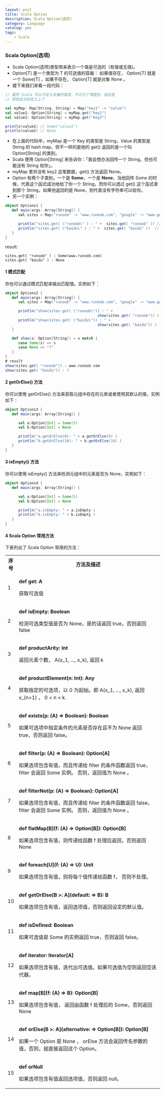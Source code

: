 ```yaml
---
layout: post
title: Scala Option
description: Scala Option(选项)
category: Language
catalog: yes
tags:
    - Scala
---
```

### Scala Option(选项)

* Scala Option(选项)类型用来表示一个值是可选的（有值或无值)。
* Option[T] 是一个类型为 T 的可选值的容器： 如果值存在， Option[T] 就是一个 Some[T] ，如果不存在， Option[T] 就是对象 None 。
* 接下来我们来看一段代码：

~~~scala
// 虽然 Scala 可以不定义变量的类型，不过为了清楚些，我还是
// 把他显示的定义上了

val myMap: Map[String, String] = Map("key1" -> "value")
val value1: Option[String] = myMap.get("key1")
val value2: Option[String] = myMap.get("key2")

println(value1) // Some("value1")
println(value2) // None
~~~

* 在上面的代码中，myMap 是一个 Key 的类型是 String，Value 的类型是 String 的 hash map，但不一样的是他的 get() 返回的是一个叫 Option[String] 的类别。
* Scala 使用 Option[String] 来告诉你：「我会想办法回传一个 String，但也可能没有 String 给你」。
* myMap 里并没有 key2 这笔数据，get() 方法返回 None。
* Option 有两个子类别，一个是 **Some**，一个是 **None**，当他回传 Some 的时候，代表这个函式成功地给了你一个 String，而你可以透过 get() 这个函式拿到那个 String，如果他返回的是 None，则代表没有字符串可以给你。
* 另一个实例：

~~~scala
object Options1 {
   def main(args: Array[String]) {
      val sites = Map("runoob" -> "www.runoob.com", "google" -> "www.google.com")

      println("sites.get( \"runoob\" ) : " +  sites.get( "runoob" )) // Some(www.runoob.com)
      println("sites.get( \"baidu\" ) : " +  sites.get( "baidu" ))  //  None
   }
}
~~~

result:

~~~sublime
sites.get( "runoob" ) : Some(www.runoob.com)
sites.get( "baidu" ) : None
~~~

#### 1 模式匹配

你也可以通过模式匹配来输出匹配值。实例如下：

~~~scala
object Options2 {
   def main(args: Array[String]) {
      val sites = Map("runoob" -> "www.runoob.com", "google" -> "www.google.com")

      println("show(sites.get( \"runoob\")) : " +
                                          show(sites.get( "runoob")) )
      println("show(sites.get( \"baidu\")) : " +
                                          show(sites.get( "baidu")) )
   }

   def show(x: Option[String]) = x match {
      case Some(s) => s
      case None => "?"
   }
}
# result
show(sites.get( "runoob")) : www.runoob.com
show(sites.get( "baidu")) : ?
~~~

#### 2 getOrElse() 方法

你可以使用 getOrElse() 方法来获取元组中存在的元素或者使用其默认的值，实例如下：

~~~scala
object Options3 {
   def main(args: Array[String]) {

      val a:Option[Int] = Some(5)
      val b:Option[Int] = None

      println("a.getOrElse(0): " + a.getOrElse(0) )
      println("b.getOrElse(10): " + b.getOrElse(10) )
   }
}
~~~

#### 3 isEmpty() 方法

你可以使用 isEmpty() 方法来检测元组中的元素是否为 None，实例如下：

~~~scala
object Options4 {
   def main(args: Array[String]) {

      val a:Option[Int] = Some(5)
      val b:Option[Int] = None

      println("a.isEmpty: " + a.isEmpty )
      println("b.isEmpty: " + b.isEmpty )
   }
}
~~~

#### 4 Scala Option 常用方法

下表列出了 Scala Option 常用的方法：

<table>
<tbody><tr>
<th style="width:5%">序号</th>
<th style="width:95%">方法及描述</th>
</tr>
<tr>
<td>1</td>
<td>
<p><b>def get: A</b></p>
<p>获取可选值</p>
</td>
</tr>
<tr>
<td>2</td>
<td>
<p><b>def isEmpty: Boolean</b></p>
<p>检测可选类型值是否为 None，是的话返回 true，否则返回 false</p>
</td>
</tr>
<tr>
<td>3</td>
<td>
<p><b>def productArity: Int</b></p>
<p>返回元素个数， A(x_1, ..., x_k), 返回 k</p>
</td>
</tr>
<tr>
<td>4</td>
<td>
<p><b>def productElement(n: Int): Any</b></p>
<p>获取指定的可选项，以 0 为起始。即 A(x_1, ..., x_k), 返回 x_(n+1) ， 0 &lt; n &lt; k.</p>
</td>
</tr>
<tr>
<td>5</td>
<td>
<p><b>def exists(p: (A) =&gt; Boolean): Boolean</b></p>
<p>如果可选项中指定条件的元素是否存在且不为 None 返回 true，否则返回 false。</p>
</td>
</tr>
<tr>
<td>6</td>
<td>
<p><b>def filter(p: (A) =&gt; Boolean): Option[A]</b></p>
<p>如果选项包含有值，而且传递给 filter 的条件函数返回 true， filter 会返回 Some 实例。 否则，返回值为 None 。</p>
</td>
</tr>
<tr>
<td>7</td>
<td>
<p><b>def filterNot(p: (A) =&gt; Boolean): Option[A]</b></p>
<p>如果选项包含有值，而且传递给 filter 的条件函数返回 false， filter 会返回 Some 实例。 否则，返回值为 None 。</p>
</td>
</tr>
<tr>
<td>8</td>
<td>
<p><b>def flatMap[B](f: (A) =&gt; Option[B]): Option[B]</b></p>
<p>如果选项包含有值，则传递给函数 f 处理后返回，否则返回 None</p>
</td>
</tr>
<tr>
<td>9</td>
<td>
<p><b>def foreach[U](f: (A) =&gt; U): Unit</b></p>
<p>如果选项包含有值，则将每个值传递给函数 f， 否则不处理。 </p>
</td>
</tr>
<tr>
<td>10</td>
<td>
<p><b>def getOrElse[B &gt;: A](default: =&gt; B): B</b></p>
<p>如果选项包含有值，返回选项值，否则返回设定的默认值。</p>
</td>
</tr>
<tr>
<td>11</td>
<td>
<p><b>def isDefined: Boolean</b></p>
<p>如果可选值是 Some 的实例返回 true，否则返回 false。 </p>
</td>
</tr>
<tr>
<td>12</td>
<td>
<p><b>def iterator: Iterator[A]</b></p>
<p>如果选项包含有值，迭代出可选值。如果可选值为空则返回空迭代器。 </p>
</td>
</tr>
<tr>
<td>13</td>
<td>
<p><b>def map[B](f: (A) =&gt; B): Option[B]</b></p>
<p>如果选项包含有值， 返回由函数 f 处理后的 Some，否则返回 None</p>
</td>
</tr>
<tr>
<td>14</td>
<td>
<p><b>def orElse[B &gt;: A](alternative: =&gt; Option[B]): Option[B]</b></p>
<p>如果一个 Option 是 None ， orElse 方法会返回传名参数的值，否则，就直接返回这个 Option。</p>
</td>
</tr>
<tr>
<td>15</td>
<td>
<p><b>def orNull</b></p>
<p>如果选项包含有值返回选项值，否则返回 null。</p>
</td>
</tr>
</tbody></table>
